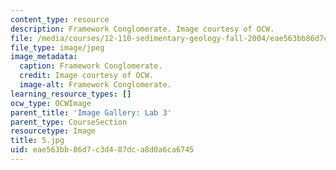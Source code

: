 ```yaml
---
content_type: resource
description: Framework Conglomerate. Image courtesy of OCW.
file: /media/courses/12-110-sedimentary-geology-fall-2004/eae563bb86d7c3d487dca8d0a6ca6745_5.jpg
file_type: image/jpeg
image_metadata:
  caption: Framework Conglomerate.
  credit: Image courtesy of OCW.
  image-alt: Framework Conglomerate.
learning_resource_types: []
ocw_type: OCWImage
parent_title: 'Image Gallery: Lab 3'
parent_type: CourseSection
resourcetype: Image
title: 5.jpg
uid: eae563bb-86d7-c3d4-87dc-a8d0a6ca6745
---
```

